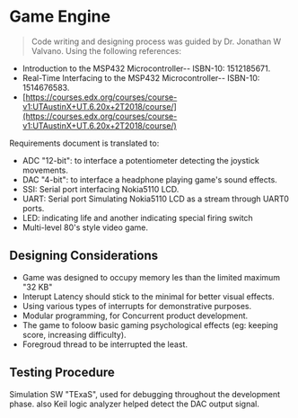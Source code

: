 # Game Engine
>Code writing and designing process was guided by Dr. Jonathan W Valvano. Using the following references:

-   Introduction to the MSP432 Microcontroller-- ISBN-10: 1512185671.
-   Real-Time Interfacing to the MSP432 Microcontroller-- ISBN-10: 1514676583.
-   [https://courses.edx.org/courses/course-v1:UTAustinX+UT.6.20x+2T2018/course/](https://courses.edx.org/courses/course-v1:UTAustinX+UT.6.20x+2T2018/course/)

Requirements document is translated to:

 - ADC "12-bit": to interface a potentiometer detecting the joystick
   movements.
 - DAC "4-bit": to interface a headphone playing game's sound effects.
 - SSI: Serial port interfacing Nokia5110 LCD.
 - UART: Serial port Simulating Nokia5110 LCD as a stream through UART0
   ports.
 - LED: indicating life and another indicating special firing switch
 - Multi-level 80's style video game.

## Designing Considerations

 - Game was designed to occupy memory les than the limited maximum "32
   KB"
 - Interupt Latency should stick to the minimal for better visual
   effects.
 - Using various types of interrupts for demonstrative purposes.
 - Modular programming, for Concurrent product development.
 - The game to foloow basic gaming psychological effects (eg: keeping
   score, increasing difficulty).
 - Foregroud thread to be interrupted the least.

## Testing Procedure

Simulation SW "TExaS", used for debugging throughout the development phase. also Keil logic analyzer helped detect the DAC output signal. 
